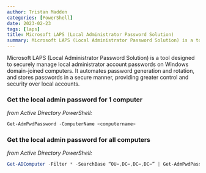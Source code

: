 ```yaml
---
author: Tristan Madden
categories: [PowerShell]
date: 2023-02-23
tags: [laps]
title: Microsoft LAPS (Local Administrator Password Solution)
summary: Microsoft LAPS (Local Administrator Password Solution) is a tool designed to securely manage local administrator account passwords on Windows domain-joined computers. It automates password generation and rotation, and stores passwords in a secure manner, providing greater control and security over local accounts.
---
```


Microsoft LAPS (Local Administrator Password Solution) is a tool designed to securely manage local administrator account passwords on Windows domain-joined computers. It automates password generation and rotation, and stores passwords in a secure manner, providing greater control and security over local accounts.

<h3>Get the local admin password for 1 computer</h3>

_from Active Directory PowerShell:_

```PowerShell
Get-AdmPwdPassword -ComputerName <computername>
```

<h3>Get the local admin password for all computers</h3>

_from Active Directory PowerShell:_

```PowerShell
Get-ADComputer -Filter * -SearchBase “OU=,DC=,DC=,DC=” | Get-AdmPwdPassword -ComputerName {$_.Name}
```